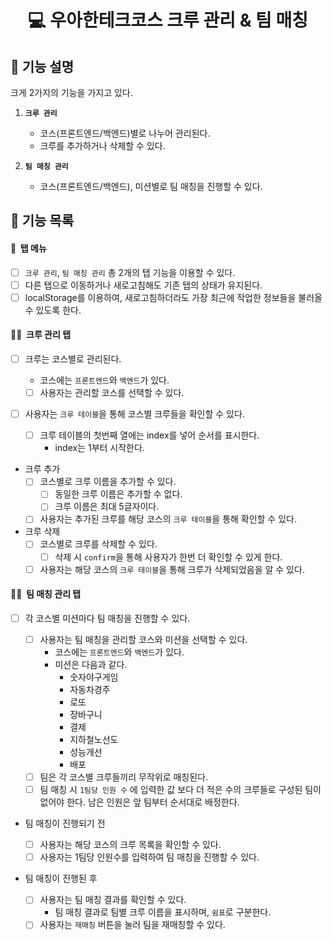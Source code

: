 <h1 align="middle">💻&nbsp;우아한테크코스 크루 관리 & 팀 매칭</h1>

## 👀 기능 설명

크게 2가지의 기능을 가지고 있다.

1. **`크루 관리`**

   - 코스(프론트엔드/백엔드)별로 나누어 관리된다.
   - 크루를 추가하거나 삭제할 수 있다.

2. **`팀 매칭 관리`**

   - 코스(프론트엔드/백엔드), 미션별로 팀 매칭을 진행할 수 있다.

## 📃 기능 목록

#### 👀 &nbsp;탭 메뉴

- [ ] `크루 관리`, `팀 매칭 관리` 총 2개의 탭 기능을 이용할 수 있다.
- [ ] 다른 탭으로 이동하거나 새로고침해도 기존 탭의 상태가 유지된다.
- [ ] localStorage를 이용하여, 새로고침하더라도 가장 최근에 작업한 정보들을 불러올 수 있도록 한다.

#### ☝🏻 &nbsp;크루 관리 탭

- [ ] 크루는 코스별로 관리된다.

  - 코스에는 `프론트엔드`와 `백엔드`가 있다.
  - [ ] 사용자는 관리할 코스를 선택할 수 있다.

- [ ] 사용자는 `크루 테이블`을 통해 코스별 크루들을 확인할 수 있다.

  - [ ] 크루 테이블의 첫번째 열에는 index를 넣어 순서를 표시한다.
    - index는 1부터 시작한다.

- 크루 추가
  - [ ] 코스별로 크루 이름을 추가할 수 있다.
    - [ ] 동일한 크루 이름은 추가할 수 없다.
    - [ ] 크루 이름은 최대 5글자이다.
  - [ ] 사용자는 추가된 크루를 해당 코스의 `크루 테이블`을 통해 확인할 수 있다.
- 크루 삭제
  - [ ] 코스별로 크루를 삭제할 수 있다.
    - [ ] 삭제 시 `confirm`을 통해 사용자가 한번 더 확인할 수 있게 한다.
  - [ ] 사용자는 해당 코스의 `크루 테이블`을 통해 크루가 삭제되었음을 알 수 있다.

#### ✌🏻 &nbsp;팀 매칭 관리 탭

- [ ] 각 코스별 미션마다 팀 매칭을 진행할 수 있다.

  - [ ] 사용자는 팀 매칭을 관리할 코스와 미션을 선택할 수 있다.
    - 코스에는 `프론트엔드`와 `백엔드`가 있다.
    - 미션은 다음과 같다.
      - 숫자야구게임
      - 자동차경주
      - 로또
      - 장바구니
      - 결제
      - 지하철노선도
      - 성능개선
      - 배포
  - [ ] 팀은 각 코스별 크루들끼리 무작위로 매칭된다.
  - [ ] 팀 매칭 시 `1팀당 인원 수` 에 입력한 값 보다 더 적은 수의 크루들로 구성된 팀이 없어야 한다.
        남은 인원은 앞 팀부터 순서대로 배정한다.

- 팀 매칭이 진행되기 전

  - [ ] 사용자는 해당 코스의 크루 목록을 확인할 수 있다.
  - [ ] 사용자는 1팀당 인원수를 입력하여 팀 매칭을 진행할 수 있다.

- 팀 매칭이 진행된 후
  - [ ] 사용자는 팀 매칭 결과를 확인할 수 있다.
    - 팀 매칭 결과로 팀별 크루 이름을 표시하며, `쉼표`로 구분한다.
  - [ ] 사용자는 `재매칭` 버튼을 눌러 팀을 재매칭할 수 있다.
